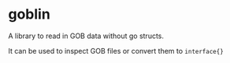 # goblin

A library to read in GOB data without go structs.

It can be used to inspect GOB files or convert them to `interface{}`
